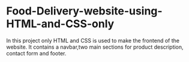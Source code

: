 # Food-Delivery-website-using-HTML-and-CSS-only

In this project only HTML and CSS is used to make the frontend of the website.
It contains a navbar,two main sections for product description, contact form and footer.
